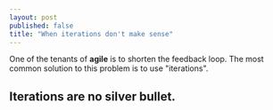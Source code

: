 ```yaml
---
layout: post
published: false
title: "When iterations don't make sense"
---
```


One of the tenants of **agile** is to shorten the feedback loop. The most common solution to this problem is to use "iterations".

## Iterations are no silver bullet.

